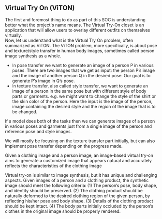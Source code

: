 ## Virtual Try On (ViTON)

The first and foremost thing to do as part of this SOC is understanding better what the project's name means. The Virtual Try-On closet is an application that will allow users to overlay different outfits on themselves virtually.  
Now, let us understand what is the Virtual Try On problem, often summarized as ViTON. The ViTON problem, more specifically, is about pose and texture/style transfer in human body images, sometimes called person image synthesis as a whole.

- In pose transfer we want to generate an image of a person P in various poses. There are two images that we get as input: the person P’s image and the image of another person Q in the desired pose. Our goal is to generate P’s image in Q’s pose.
- In texture transfer, also called style transfer, we want to generate an image of a person in the same pose but with different style of body parts or garments. e.g. we might want to change the style of the shirt or the skin color of the person. Here the input is the image of the person, image containing the desired style and the region of the image that is to be changed.  

If a model does both of the tasks then we can generate images of a person in various poses and garments just from a single image of the person and reference pose and style images.

We will mostly be focusing on the texture transfer part initially, but can also implement pose transfer depending on the progress made.  

Given a clothing image and a person image, an image-based virtual try-on aims to generate a customized image that appears natural and accurately reflects the characteristics of the clothing image  

Virtual try-on is similar to image synthesis, but it has unique and challenging aspects. Given images of a person
 and a clothing product, the synthetic image should meet the following criteria:
 (1) The person’s pose, body shape, and identity should be preserved. 
 (2) The clothing product should be naturally deformed to the desired clothing region of the given person, by reflecting his/her pose and body
 shape.
 (3) Details of the clothing product should be kept intact. 
 (4) The body parts initially occluded by the person’s clothes in the original image should be properly rendered.
